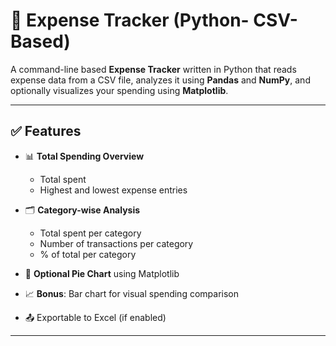 # 💸 Expense Tracker (Python- CSV-Based)

A command-line based **Expense Tracker** written in Python that reads expense data from a CSV file, analyzes it using **Pandas** and **NumPy**, and optionally visualizes your spending using **Matplotlib**.

---

## ✅ Features

- 📊 **Total Spending Overview**  
  - Total spent  
  - Highest and lowest expense entries  

- 🗂️ **Category-wise Analysis**  
  - Total spent per category  
  - Number of transactions per category  
  - % of total per category  

- 🥧 **Optional Pie Chart** using Matplotlib  

- 📈 **Bonus**: Bar chart for visual spending comparison  

- 📤 Exportable to Excel (if enabled)

---
